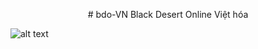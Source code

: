 <p align="center">
# bdo-VN
Black Desert Online Việt hóa

![alt text](https://i.imgur.com/yTBf0b4.png)

